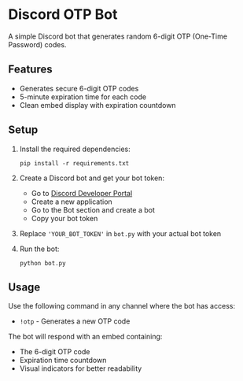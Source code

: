 # Discord OTP Bot

A simple Discord bot that generates random 6-digit OTP (One-Time Password) codes.

## Features
- Generates secure 6-digit OTP codes
- 5-minute expiration time for each code
- Clean embed display with expiration countdown

## Setup
1. Install the required dependencies:
   ```
   pip install -r requirements.txt
   ```

2. Create a Discord bot and get your bot token:
   - Go to [Discord Developer Portal](https://discord.com/developers/applications)
   - Create a new application
   - Go to the Bot section and create a bot
   - Copy your bot token

3. Replace `'YOUR_BOT_TOKEN'` in `bot.py` with your actual bot token

4. Run the bot:
   ```
   python bot.py
   ```

## Usage
Use the following command in any channel where the bot has access:
- `!otp` - Generates a new OTP code

The bot will respond with an embed containing:
- The 6-digit OTP code
- Expiration time countdown
- Visual indicators for better readability